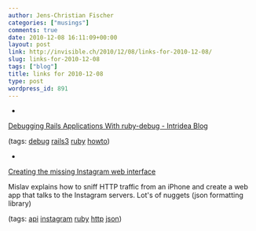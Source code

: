 ```yaml
---
author: Jens-Christian Fischer
categories: ["musings"]
comments: true
date: 2010-12-08 16:11:09+00:00
layout: post
link: http://invisible.ch/2010/12/08/links-for-2010-12-08/
slug: links-for-2010-12-08
tags: ["blog"]
title: links for 2010-12-08
type: post
wordpress_id: 891
---
```


  * 
                

[Debugging Rails Applications With ruby-debug - Intridea Blog](http://intridea.com/2010/12/7/debug_rails_application_with_ruby-debug)


                
                

(tags: [debug](http://www.delicious.com/jaycee/debug) [rails3](http://www.delicious.com/jaycee/rails3) [ruby](http://www.delicious.com/jaycee/ruby) [howto](http://www.delicious.com/jaycee/howto))


            
  * 
                

[Creating the missing Instagram web interface](http://mislav.uniqpath.com/2010/12/instagram-web/)


                

Mislav explains how to sniff HTTP traffic from an iPhone and create a web app that talks to the Instagram servers. Lot's of nuggets (json formatting library)


                

(tags: [api](http://www.delicious.com/jaycee/api) [instagram](http://www.delicious.com/jaycee/instagram) [ruby](http://www.delicious.com/jaycee/ruby) [http](http://www.delicious.com/jaycee/http) [json](http://www.delicious.com/jaycee/json))


            
